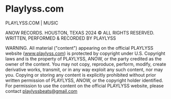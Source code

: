 # Playlyss.com
PLAYLYSS.COM | MUSIC

ANOW RECORDS. HOUSTON, TEXAS
2024 © ALL RIGHTS RESERVED. WRITTEN, PERFORMED & RECORDED BY PLAYLYSS

WARNING. All material ("content") appearing on the official PLAYLYSS website (www.playlyss.com) is protected by copyright under U.S. Copyright laws and is the property of PLAYLYSS, ANOW, or the party credited as the owner of the content. You may not copy, reproduce, perform, modify, create derivative works, transmit, or in any way exploit any such content, nor may you. Copying or storing any content is explicitly prohibited without prior written permission of PLAYLYSS, ANOW, or the copyright holder identified. For permission to use the content on the official PLAYLYSS website, please contact playlyssbeats@gmail.com
